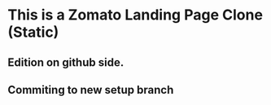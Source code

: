 # This is a Zomato Landing Page Clone (Static)

## Edition on github side.

## Commiting to new setup branch